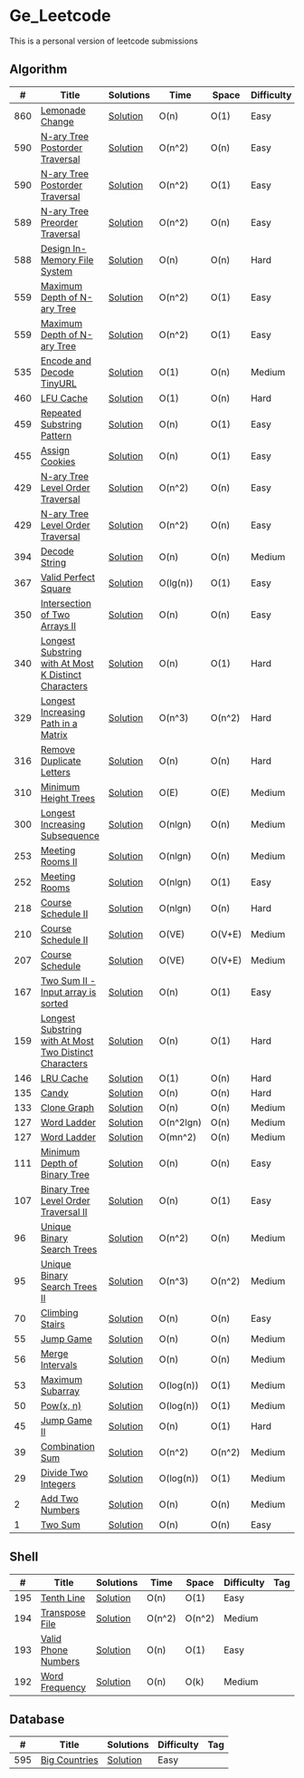# Ge_Leetcode

This is a personal version of leetcode submissions

## Algorithm

|  #  |      Title     |   Solutions   | Time          | Space         | Difficulty  | Tag          
|-----|----------------|---------------|---------------|---------------|-------------|--------------
|860|[Lemonade Change](https://leetcode.com/problems/lemonade-change/description/)|[Solution](../master/src/algorithm/java/lc_0860.java	) | O(n) | O(1) | Easy | Greedy
|590|[N-ary Tree Postorder Traversal](https://leetcode.com/problems/n-ary-tree-postorder-traversal/description/)|[Solution](../master/src/algorithm/java/lc_0590_1.java	) | O(n^2) | O(n) | Easy | N-ary tree, iterative
|590|[N-ary Tree Postorder Traversal](https://leetcode.com/problems/n-ary-tree-postorder-traversal/description/)|[Solution](../master/src/algorithm/java/lc_0590.java	) | O(n^2) | O(1) | Easy | N-ary tree, recursive
|589|[N-ary Tree Preorder Traversal](https://leetcode.com/problems/n-ary-tree-preorder-traversal/description/)|[Solution](../master/src/algorithm/java/lc_0589_1.java	) | O(n^2) | O(n) | Easy | N-ary tree, iterative
|588|[Design In-Memory File System](https://leetcode.com/articles/design-in-memory-file-system/)|[Solution](../master/src/algorithm/java/lc_0588.java) | O(n) | O(n) | Hard | Hashmap, Tree
|559|[Maximum Depth of N-ary Tree](https://leetcode.com/problems/maximum-depth-of-n-ary-tree/description/)|[Solution](../master/src/algorithm/java/lc_0559.java)| O(n^2)|O(1) | Easy| N-ary tree, recursive
|559|[Maximum Depth of N-ary Tree](https://leetcode.com/problems/maximum-depth-of-n-ary-tree/description/)|[Solution](../master/src/algorithm/java/lc_0559.java)| O(n^2)|O(1) | Easy| N-ary tree, recursive
|535|[Encode and Decode TinyURL](https://leetcode.com/problems/encode-and-decode-tinyurl/description/)|[Solution](../master/src/algorithm/java/lc_0535.java)| O(1)|O(n) | Medium | ConcurrentHashMap
|460|[LFU Cache](https://leetcode.com/problems/lfu-cache/description/)|[Solution](../master/src/algorithm/java/lc_0460.java)| O(1)|O(n) | Hard| Double LinkedList
|459|[Repeated Substring Pattern](https://leetcode.com/problems/repeated-substring-pattern/description/)|[Solution](../master/src/algorithm/java/lc_0459.java)| O(n)|O(1) | Easy| Substring
|455|[Assign Cookies](https://leetcode.com/problems/assign-cookies/description/)|[Solution](../master/src/algorithm/java/lc_0455.java	) | O(n) | O(1) | Easy | Greedy
|429|[N-ary Tree Level Order Traversal](https://leetcode.com/problems/n-ary-tree-level-order-traversal/description/)|[Solution](../master/src/algorithm/java/lc_0429_1.java	) | O(n^2) | O(n) | Easy | N-ary tree, iterative
|429|[N-ary Tree Level Order Traversal](https://leetcode.com/problems/n-ary-tree-level-order-traversal/description/)|[Solution](../master/src/algorithm/java/lc_0429.java	) | O(n^2) | O(n) | Easy | N-ary tree, recursive
|394|[Decode String](https://leetcode.com/problems/decode-string/description/)|[Solution](../master/src/algorithm/java/lc_0394.java	) | O(n) | O(n) | Medium | Two Stacks
|367|[Valid Perfect Square](https://leetcode.com/problems/valid-perfect-square/description/)|[Solution](../master/src/algorithm/java/lc_0367.java	) | O(lg(n)) | O(1) | Easy | Two Pointers
|350|[Intersection of Two Arrays II](https://leetcode.com/problems/intersection-of-two-arrays-ii/description/)|[Solution](../master/src/algorithm/java/lc_0350.java	) | O(n) | O(n) | Easy | Sort
|340|[Longest Substring with At Most K Distinct Characters](https://www.lintcode.com/problem/longest-substring-with-at-most-k-distinct-characters/description)|[Solution](../master/src/algorithm/java/lc_0340.java	) | O(n) | O(1) | Hard | Two pointer
|329|[Longest Increasing Path in a Matrix](https://leetcode.com/problems/longest-increasing-path-in-a-matrix/description/)|[Solution](../master/src/algorithm/java/lc_0329.java	) | O(n^3) | O(n^2) | Hard | DFS
|316|[Remove Duplicate Letters](https://leetcode.com/problems/remove-duplicate-letters/description/)|[Solution](../master/src/algorithm/java/lc_0316.java	) | O(n) | O(n) | Hard | Stack
|310|[Minimum Height Trees](https://leetcode.com/problems/minimum-height-trees/description/)|[Solution](../master/src/algorithm/java/lc_0310.java	) | O(E) | O(E) | Medium | Inverse BFS
|300|[Longest Increasing Subsequence](https://leetcode.com/problems/longest-increasing-subsequence/description/)|[Solution](../master/src/algorithm/java/lc_0300.java	) | O(nlgn) | O(n) | Medium | DP, Binary Search
|253|[Meeting Rooms II](https://www.lintcode.com/problem/meeting-rooms-ii/description)|[Solution](../master/src/algorithm/java/lc_0253.java	) | O(nlgn) | O(n) | Medium | Sort
|252|[Meeting Rooms](https://www.lintcode.com/problem/meeting-rooms/description)|[Solution](../master/src/algorithm/java/lc_0252.java	) | O(nlgn) | O(1) | Easy | Sort
|218|[Course Schedule II](https://leetcode.com/problems/the-skyline-problem/description/)|[Solution](../master/src/algorithm/java/lc_0218.java	) | O(nlgn) | O(n) | Hard | Treemap
|210|[Course Schedule II](https://leetcode.com/problems/course-schedule-ii/description/)|[Solution](../master/src/algorithm/java/lc_0210.java	) | O(VE) | O(V+E) | Medium | Topological Sort
|207|[Course Schedule](https://leetcode.com/problems/course-schedule/description/)|[Solution](../master/src/algorithm/java/lc_0207.java	) | O(VE) | O(V+E) | Medium | DFS, Cycle
|167|[Two Sum II - Input array is sorted](https://leetcode.com/problems/two-sum-ii-input-array-is-sorted/description/)|[Solution](../master/src/algorithm/java/lc_0167.java	) | O(n) | O(1) | Easy | Two pointer
|159|[Longest Substring with At Most Two Distinct Characters](https://leetcode.com/problems/longest-substring-with-at-most-two-distinct-characters/description/)|[Solution](../master/src/algorithm/java/lc_0159.java	) | O(n) | O(1) | Hard | Two pointer
|146|[LRU Cache](https://leetcode.com/problems/lru-cache/description/)|[Solution](../master/src/algorithm/java/lc_0146.java	) | O(1) | O(n) | Hard | Double LinkedList
|135|[Candy](https://leetcode.com/problems/candy/description/)|[Solution](../master/src/algorithm/java/lc_0135.java	) | O(n) | O(n) | Hard | Greedy
|133|[Clone Graph](https://leetcode.com/problems/clone-graph/description/)|[Solution](../master/src/algorithm/java/lc_0133.java	) | O(n) | O(n) | Medium | BFS
|127|[Word Ladder](https://leetcode.com/problems/word-ladder/description/)|[Solution](../master/src/algorithm/java/lc_0127_1.java	) | O(n^2lgn) | O(n) | Medium | Double BFS
|127|[Word Ladder](https://leetcode.com/problems/word-ladder/description/)|[Solution](../master/src/algorithm/java/lc_0127.java	) | O(mn^2) | O(n) | Medium | BFS
|111|[Minimum Depth of Binary Tree](https://leetcode.com/problems/minimum-depth-of-binary-tree/description/)|[Solution](../master/src/algorithm/java/lc_0111.java	) | O(n) | O(n) | Easy | Binary Tree, BFS
|107|[Binary Tree Level Order Traversal II](https://leetcode.com/problems/binary-tree-level-order-traversal-ii/description/)|[Solution](../master/src/algorithm/java/lc_0107.java	) | O(n) | O(1) | Easy | Binary Tree, recursive
|96|[Unique Binary Search Trees](https://leetcode.com/problems/unique-binary-search-trees/description/)|[Solution](../master/src/algorithm/java/lc_0096.java	) | O(n^2) | O(n) | Medium | BST, catalan number
|95|[Unique Binary Search Trees II](https://leetcode.com/problems/unique-binary-search-trees-ii/description/)|[Solution](../master/src/algorithm/java/lc_0095.java	) | O(n^3) | O(n^2) | Medium | BST, catalan number
|70|[Climbing Stairs](https://leetcode.com/problems/climbing-stairs/description/)|[Solution](../master/src/algorithm/java/lc_0070.java)| O(n)| O(n) | Easy | DP
|55|[Jump Game](https://leetcode.com/problems/jump-game/description/)|[Solution](../master/src/algorithm/java/lc_0055.java)| O(n)| O(n) | Medium | Sort
|56|[Merge Intervals](https://leetcode.com/problems/merge-intervals/description/)|[Solution](../master/src/algorithm/java/lc_0056.java)| O(n)| O(n) | Medium | Greedy
|53|[Maximum Subarray](https://leetcode.com/problems/maximum-subarray/description/)|[Solution](../master/src/algorithm/java/lc_0053.java)| O(log(n))| O(1) | Medium | sum subarray
|50|[Pow(x, n)](https://leetcode.com/problems/powx-n/description/)|[Solution](../master/src/algorithm/java/lc_0050.java)| O(log(n))| O(1) | Medium | Binary Search
|45|[Jump Game II](https://leetcode.com/problems/jump-game-ii/description/)|[Solution](../master/src/algorithm/java/lc_0045.java)| O(n)| O(1) | Hard | Greedy
|39|[Combination Sum](https://leetcode.com/problems/combination-sum/description/)|[Solution](../master/src/algorithm/java/lc_0039.java)| O(n^2)| O(n^2) | Medium | Backtrack
|29|[Divide Two Integers](https://leetcode.com/problems/divide-two-integers/description/)|[Solution](../master/src/algorithm/java/lc_0029.java)| O(log(n))| O(1) | Medium | Binary Search
|2|[Add Two Numbers](https://leetcode.com/problems/add-two-numbers/description/)|[Solution](../master/src/algorithm/java/lc_0002.java)| O(n)| O(n) | Medium | linkedList
|1|[Two Sum](https://leetcode.com/problems/two-sum/description/)|[Solution](../master/src/algorithm/java/lc_0001.java)| O(n)| O(n) | Easy| Hash Table


## Shell

|  #  |      Title     |   Solutions   | Time          | Space         | Difficulty  | Tag          
|-----|----------------|---------------|---------------|---------------|-------------|--------------
|195|[Tenth Line](https://leetcode.com/problems/tenth-line/)|[Solution](../master/shell/TenthLine.sh)| O(n)|O(1) | Easy|
|194|[Transpose File](https://leetcode.com/problems/transpose-file/)|[Solution](../master/shell/TransposeFile.sh)| O(n^2)|O(n^2) | Medium|
|193|[Valid Phone Numbers](https://leetcode.com/problems/valid-phone-numbers/)|[Solution](../master/shell/ValidPhoneNumbers.sh)| O(n)|O(1) | Easy|
|192|[Word Frequency](https://leetcode.com/problems/word-frequency/)|[Solution](../master/shell/WordFrequency.sh)| O(n)|O(k) | Medium|

## Database
|  #  |      Title     |   Solutions   | Difficulty  | Tag          
|-----|----------------|---------------|-------------|--------------
|595|[Big Countries](https://leetcode.com/problems/big-countries/description/)|[Solution](../master/src/database/lc_0595.log)| Easy |
